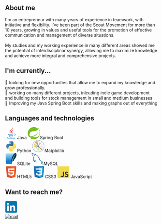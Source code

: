 ## About me
<p>
I'm an entrepreneur with many years of experience in teamwork, with initiative and flexibility. I’ve been part of the Scout Movement for more than 10 years, growing in values and useful tools for the promotion of effective communication and management of diverse situations.
<br><br>
My studies and my working experience in many different areas showed me the potential of interdisciplinar synergy, allowing me to maximize knowledge and achieve more integral and comprehensive projects.
</p>

## I'm currently...
🤔 looking for new opportunities that allow me to expand my knowledge and grow professionally.<br>
🔭 working on many different projects, inlcuding indie game development and building tools for stock management in small and medium businesses<br>
🌱 Improving my Java Spring Boot skills and making graphs out of everything<br>

## Languages and technologies
<div>
<img src="https://raw.githubusercontent.com/devicons/devicon/master/icons/java/java-original.svg" alt="java" width="40" height="40"/>Java
<img src="https://raw.githubusercontent.com/devicons/devicon/master/icons/spring/spring-original.svg" alt="spring" width="40" height="40"/>Spring Boot
</div>
<div>
<img src="https://raw.githubusercontent.com/devicons/devicon/master/icons/python/python-original.svg" alt="python" width="40" height="40"/>Python
<img src="https://raw.githubusercontent.com/devicons/devicon/master/icons/matplotlib/matplotlib-original.svg" alt="matplotlib" width="40" height="40"/>Matplotlib
</div>
<div>
<img src="https://raw.githubusercontent.com/devicons/devicon/master/icons/sqlite/sqlite-original.svg" alt="sqlite" width="40" height="40"/>SQLite
<img src="https://raw.githubusercontent.com/devicons/devicon/master/icons/mysql/mysql-original.svg" alt="mysql" width="40" height="40"/>MySQL
</div>
<div>
<img src="https://raw.githubusercontent.com/devicons/devicon/master/icons/html5/html5-original.svg" alt="html5" width="40" height="40"/>HTML5
<img src="https://raw.githubusercontent.com/devicons/devicon/master/icons/css3/css3-original.svg" alt="css3" width="40" height="40"/>CSS3
<img src="https://raw.githubusercontent.com/devicons/devicon/master/icons/javascript/javascript-original.svg" alt="javascript" width="40" height="40"/> JavaScript
</div>

## Want to reach me?
<div>
<a href="https://www.linkedin.com/in/simon-bournissen/" target="_blank"><img src="https://raw.githubusercontent.com/devicons/devicon/master/icons/linkedin/linkedin-original.svg" alt="java" width="40" height="40"/></a>
</div>
<div>
<a href="mailto:monshi.633@gmail.com" target="_blank"><img src="https://upload.wikimedia.org/wikipedia/commons/7/7e/Gmail_icon_%282020%29.svg" alt="mail" width="40" height="40"/></a>
</div>

<!--
**monshi633/monshi633** is a ✨ _special_ ✨ repository because its `README.md` (this file) appears on your GitHub profile.

Here are some ideas to get you started:

- 🔭 I’m currently working on ...
- 🌱 I’m currently learning ...
- 👯 I’m looking to collaborate on ...
- 🤔 I’m looking for help with ...
- 💬 Ask me about ...
- 📫 How to reach me: ...
- 😄 Pronouns: ...
- ⚡ Fun fact: ...
-->
